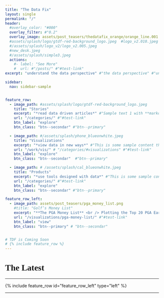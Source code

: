 ```yaml
---
title: "The Data Fix"
layout: single
permalink: "/"
header:
  #overlay_color: "#000"
  overlay_filter: #"0.2"
  overlay_image: assets/post_teasers/thedatafix_orange/orange_line.001.jpeg #thedatafix_orange.002.jpeg
  #assets/splash/logo/gtdf-red-background_logo.jpeg  #logo_v2.010.jpeg
  #/assets/splash/logo_v2/logo_v2.005.jpeg
  #new_desk.jpeg
  #/assets/splash/simple3.jpeg
  actions:
    #- label: "See More"
    #  url: #"/posts/" #"#test-link"
excerpt: "understand the data perspective" #"the data perspective" #"understand more data"  #"Coming Soon"

sidebar:
  nav: sidebar-sample


feature_row:
  - image_path: #assets/splash/logo/gtdf-red-background_logo.jpeg
    title: "Stories"
    excerpt: "*read data driven articles*" #"Sample text 1 with **markdown** formatting."
    url: "/categories/" #"#test-link"
    btn_label: "explore"
    btn_class: "btn--secondar" #"btn--primary"

  - image_path: #/assets/splash/phone_blueonwhite.jpeg
    title: "Visualizations"
    excerpt: "*view data in new ways*" #"This is some sample content that goes here with **Markdown** formatting."
    url: "/work/vis/" # "/categories/#visualizations" #"#test-link"
    btn_label: "explore"
    btn_class: "btn--secondar"  #"btn--primary"

  - image_path: # /assets/splash/cal_blueonwhite.jpeg
    title: "Products"
    excerpt: "*use tools designed with data*" #"This is some sample content that goes here with **Markdown** formatting."
    url: "/categories/" #"#test-link"
    btn_label: "explore"
    btn_class: "btn--secondar" #"btn--primary"

feature_row_left:
  - image_path: assets/post_teasers/pga_money_list.png
    #title: "Golf’s Money List"
    excerpt: "**The PGA Money List** <br /> Plotting the Top 20 PGA Earners Since 1980" #"Sample text 1 with **markdown** formatting."
    url: "/visualizations/pga-money-list/" #"#test-link"
    btn_label: "view"
    btn_class: "btn--primary" # "btn--secondar"


# TDF is Coming Soon
# {% include feature_row %}
---
```


<h1 style="font-family:verdana;text-align:left">The Latest</h1>

---


{% include feature_row id="feature_row_left" type="left" %}

---
